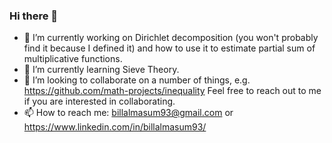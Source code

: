 ### Hi there 👋

<!--
**proafxin/proafxin** is a ✨ _special_ ✨ repository because its `README.md` (this file) appears on your GitHub profile.


-->


- 🔭 I’m currently working on Dirichlet decomposition (you won't probably find it because I defined it) and how to use it to estimate partial sum of multiplicative functions.
- 🌱 I’m currently learning Sieve Theory.
- 👯 I’m looking to collaborate on a number of things, e.g. https://github.com/math-projects/inequality Feel free to reach out to me if you are interested in collaborating.
- 📫 How to reach me: billalmasum93@gmail.com or https://www.linkedin.com/in/billalmasum93/

